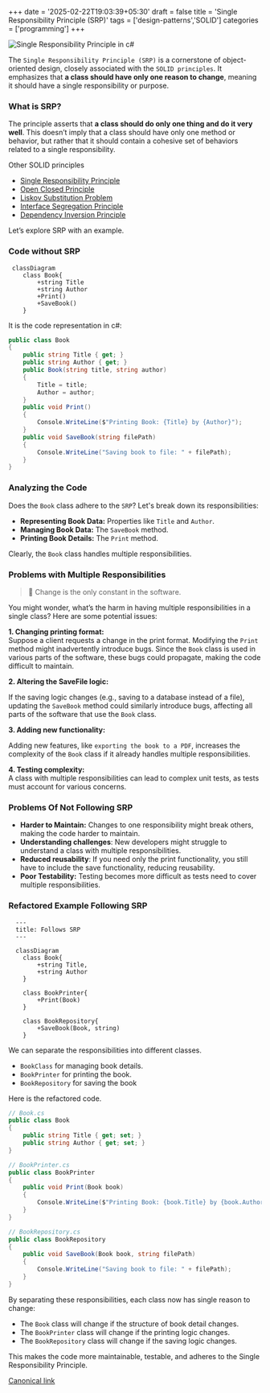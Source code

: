+++
date = '2025-02-22T19:03:39+05:30'
draft = false
title = 'Single Responsibility Principle (SRP)'
tags = ['design-patterns','SOLID']
categories = ['programming']
+++

![Single Responsibility Principle in c#](/images/1_fMWZxD6bOsVnbkiwt1X4MA.webp)

The `Single Responsibility Principle (SRP)` is a cornerstone of object-oriented design, closely associated with the `SOLID principles`. It emphasizes that **a class should have only one reason to change**, meaning it should have a single responsibility or purpose.

### What is SRP?

The principle asserts that **a class should do only one thing and do it very well**. This doesn’t imply that a class should have only one method or behavior, but rather that it should contain a cohesive set of behaviors related to a single responsibility.

Other SOLID principles

- [Single Responsibility Principle](/posts/single-responsibility-principle/)
- [Open Closed Principle](/posts/open-closed-principle/)
- [Liskov Substitution Problem](/posts/liskov-substitution-principle/)
- [Interface Segregation Principle](/posts/interface-segregation-principle/)
- [Dependency Inversion Principle](/posts/dependency-inversion-principle/)

Let’s explore SRP with an example.

### Code without SRP

```mermaid
 classDiagram
    class Book{
        +string Title
        +string Author
        +Print()
        +SaveBook()
    }
```

It is the code representation in c#:

```cs
public class Book
{
    public string Title { get; }
    public string Author { get; }
    public Book(string title, string author)
    {
        Title = title;
        Author = author;
    }
    public void Print()
    {
        Console.WriteLine($"Printing Book: {Title} by {Author}");
    }
    public void SaveBook(string filePath)
    {
        Console.WriteLine("Saving book to file: " + filePath);
    }
}
```

### Analyzing the Code

Does the `Book` class adhere to the `SRP`? Let's break down its responsibilities:

- **Representing Book Data:** Properties like `Title` and `Author`.
- **Managing Book Data:** The `SaveBook` method.
- **Printing Book Details:** The `Print` method.

Clearly, the `Book` class handles multiple responsibilities.

### Problems with Multiple Responsibilities

> 📢 Change is the only constant in the software.

You might wonder, what’s the harm in having multiple responsibilities in a single class? Here are some potential issues:

**1. Changing printing format:**  
Suppose a client requests a change in the print format. Modifying the `Print` method might inadvertently introduce bugs. Since the `Book` class is used in various parts of the software, these bugs could propagate, making the code difficult to maintain.

**2. Altering the SaveFile logic:**

If the saving logic changes (e.g., saving to a database instead of a file), updating the `SaveBook` method could similarly introduce bugs, affecting all parts of the software that use the `Book` class.

**3. Adding new functionality:**

Adding new features, like `exporting the book to a PDF`, increases the complexity of the `Book` class if it already handles multiple responsibilities.

**4. Testing complexity:**  
A class with multiple responsibilities can lead to complex unit tests, as tests must account for various concerns.

### Problems Of Not Following SRP

- **Harder to Maintain:** Changes to one responsibility might break others, making the code harder to maintain.
- **Understanding challenges**: New developers might struggle to understand a class with multiple responsibilities.
- **Reduced reusability**: If you need only the print functionality, you still have to include the save functionality, reducing reusability.
- **Poor Testability:** Testing becomes more difficult as tests need to cover multiple responsibilities.

### Refactored Example Following SRP

```mermaid
  ---
  title: Follows SRP
  ---

  classDiagram
    class Book{
        +string Title,
        +string Author
    }

    class BookPrinter{
        +Print(Book)
    }

    class BookRepository{
        +SaveBook(Book, string)
    }
```

We can separate the responsibilities into different classes.

- `BookClass` for managing book details.
- `BookPrinter` for printing the book.
- `BookRepository` for saving the book

Here is the refactored code.

```cs
// Book.cs
public class Book
{
    public string Title { get; set; }
    public string Author { get; set; }
}

// BookPrinter.cs
public class BookPrinter
{
    public void Print(Book book)
    {
        Console.WriteLine($"Printing Book: {book.Title} by {book.Author}");
    }
}

// BookRepository.cs
public class BookRepository
{
    public void SaveBook(Book book, string filePath)
    {
        Console.WriteLine("Saving book to file: " + filePath);
    }
}
```

By separating these responsibilities, each class now has single reason to change:

- The `Book` class will change if the structure of book detail changes.
- The `BookPrinter` class will change if the printing logic changes.
- The `BookRepository` class will change if the saving logic changes.

This makes the code more maintainable, testable, and adheres to the Single Responsibility Principle.

[Canonical link](https://medium.com/@ravindradevrani/solid-principles-1-single-responsibility-principle-srp-e345a2257c77)
